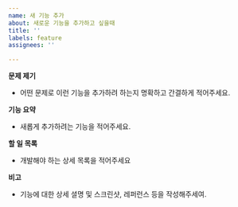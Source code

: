 ```yaml
---
name: 새 기능 추가
about: 새로운 기능을 추가하고 싶을때
title: ''
labels: feature
assignees: ''

---
```


**문제 제기**
- 어떤 문제로 이런 기능을 추가하려 하는지 명확하고 간결하게 적어주세요.

**기능 요약**
- 새롭게 추가하려는 기능을 적어주세요.

**할 일 목록**
- 개발해야 하는 상세 목록을 적어주세요

**비고**
- 기능에 대한 상세 셜명 및 스크린샷, 레퍼런스 등을 작성해주세여.
